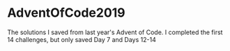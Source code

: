 # AdventOfCode2019
The solutions I saved from last year's Advent of Code. I completed the first 14 challenges, but only saved Day 7 and Days 12-14
